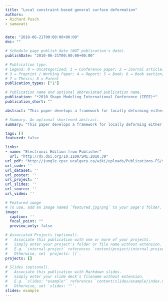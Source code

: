 ```yaml
---
title: "Local constraint-based general surface deformation"
authors:
- Richard Pusch
- samavati


date: "2010-06-21T00:00:00+00:00"
doi: ""

# Schedule page publish date (NOT publication's date).
publishDate: "2010-06-21T00:00:00+00:00"

# Publication type.
# Legend: 0 = Uncategorized; 1 = Conference paper; 2 = Journal article;
# 3 = Preprint / Working Paper; 4 = Report; 5 = Book; 6 = Book section;
# 7 = Thesis; 8 = Patent
publication_types: ["1"]

# Publication name and optional abbreviated publication name.
publication: "*2010 Shape Modeling International Conference (IEEE)*"
publication_short: ""

abstract: "This paper develops a framework for locally deforming either a parametric surface or hierarchical subdivision surface to match a set of positional and energy minimizing constraints. The positional constraints can be obtained from a wide variety of existing interfaces, and the framework produces a smooth, local and stable deformation through solving a simple local least-squares. We use an indexing scheme to localize optimization to only contributing control points. These points are found and measured by using basis functions or by tracking subdivision mask operations. We demonstrate our framework on B-spline and Loop subdivision surfaces."

# Summary. An optional shortened abstract.
summary: "This paper develops a framework for locally deforming either a parametric surface or hierarchical subdivision surface to match a set of positional and energy minimizing constraints. The positional constraints can be obtained from a wide variety of existing interfaces, and the framework produces a smooth, local and stable deformation through solving a simple local least-squares. We use an indexing scheme to localize optimization to only contributing control points. These points are found and meas..."

tags: []
featured: false

links:
- name: "Electronic Edition from Publisher"
  url: "http://dx.doi.org/10.1109/SMI.2010.39"
url_pdf: "http://jungle.cpsc.ucalgary.ca/wiki/uploads/Publications-FS/surface-deformation-smi2010-pusch.pdf"
url_code: ''
url_dataset: ''
url_poster: ''
url_project: ''
url_slides: ''
url_source: ''
url_video: ''

# Featured image
# To use, add an image named `featured.jpg/png` to your page's folder. 
image:
  caption: ''
  focal_point: ""
  preview_only: false

# Associated Projects (optional).
#   Associate this publication with one or more of your projects.
#   Simply enter your project's folder or file name without extension.
#   E.g. `internal-project` references `content/project/internal-project/index.md`.
#   Otherwise, set `projects: []`.
projects: []

# Slides (optional).
#   Associate this publication with Markdown slides.
#   Simply enter your slide deck's filename without extension.
#   E.g. `slides: "example"` references `content/slides/example/index.md`.
#   Otherwise, set `slides: ""`.
slides: example
---
```

